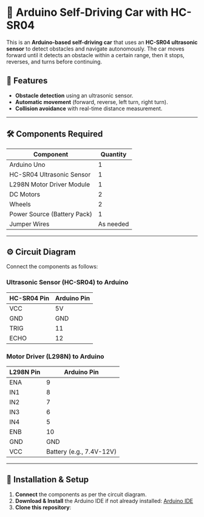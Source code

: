 # 🚗 Arduino Self-Driving Car with HC-SR04

This is an **Arduino-based self-driving car** that uses an **HC-SR04 ultrasonic sensor** to detect obstacles and navigate autonomously. The car moves forward until it detects an obstacle within a certain range, then it stops, reverses, and turns before continuing.

## 📌 Features
- **Obstacle detection** using an ultrasonic sensor.
- **Automatic movement** (forward, reverse, left turn, right turn).
- **Collision avoidance** with real-time distance measurement.

---

## 🛠 Components Required
| Component          | Quantity |
|-------------------|---------|
| Arduino Uno       | 1       |
| HC-SR04 Ultrasonic Sensor | 1       |
| L298N Motor Driver Module | 1       |
| DC Motors        | 2       |
| Wheels           | 2       |
| Power Source (Battery Pack) | 1       |
| Jumper Wires     | As needed |

---

## ⚙️ Circuit Diagram
Connect the components as follows:

### **Ultrasonic Sensor (HC-SR04) to Arduino**
| HC-SR04 Pin | Arduino Pin |
|------------|-------------|
| VCC        | 5V          |
| GND        | GND         |
| TRIG       | 11          |
| ECHO       | 12          |

### **Motor Driver (L298N) to Arduino**
| L298N Pin | Arduino Pin |
|-----------|-------------|
| ENA       | 9           |
| IN1       | 8           |
| IN2       | 7           |
| IN3       | 6           |
| IN4       | 5           |
| ENB       | 10          |
| GND       | GND         |
| VCC       | Battery (e.g., 7.4V-12V) |

---

## 🔧 Installation & Setup
1. **Connect** the components as per the circuit diagram.
2. **Download & Install** the Arduino IDE if not already installed: [Arduino IDE](https://www.arduino.cc/en/software)
3. **Clone this repository**:
   ```sh
